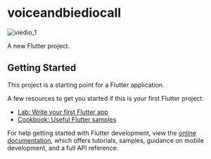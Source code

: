 # voiceandbiediocall


![viedio_1](https://user-images.githubusercontent.com/114304729/209971704-013ee91c-53d8-447a-8a0e-5dfa40385c15.png)

A new Flutter project.

## Getting Started

This project is a starting point for a Flutter application.

A few resources to get you started if this is your first Flutter project:

- [Lab: Write your first Flutter app](https://docs.flutter.dev/get-started/codelab)
- [Cookbook: Useful Flutter samples](https://docs.flutter.dev/cookbook)

For help getting started with Flutter development, view the
[online documentation](https://docs.flutter.dev/), which offers tutorials,
samples, guidance on mobile development, and a full API reference.
